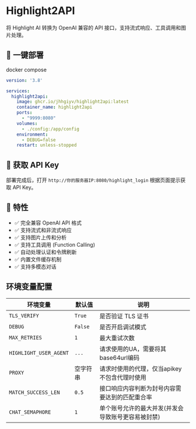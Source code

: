 # Highlight2API

将 Highlight AI 转换为 OpenAI 兼容的 API 接口，支持流式响应、工具调用和图片处理。

## 🚀 一键部署

docker compose

```yaml
version: '3.8'

services:
  highlight2api:
    image: ghcr.io/jhhgiyv/highlight2api:latest
    container_name: highlight2api
    ports:
      - "9999:8080"
    volumes:
      - ./config:/app/config
    environment:
      - DEBUG=false
    restart: unless-stopped
```

## 📝 获取 API Key

部署完成后，打开 `http://你的服务器IP:8080/highlight_login` 根据页面提示获取 API Key。

## 🎯 特性

- ✅ 完全兼容 OpenAI API 格式
- ✅ 支持流式和非流式响应
- ✅ 支持图片上传和分析
- ✅ 支持工具调用 (Function Calling)
- ✅ 自动处理认证和令牌刷新
- ✅ 内置文件缓存机制
- ✅ 支持多模态对话

## 环境变量配置

| 环境变量                   | 默认值     | 说明                         |
|------------------------|---------|----------------------------|
| `TLS_VERIFY`           | `True`  | 是否验证 TLS 证书                |
| `DEBUG`                | `False` | 是否开启调试模式                   |
| `MAX_RETRIES`          | `1`     | 最大重试次数                     |
| `HIGHLIGHT_USER_AGENT` | `...`   | 请求使用的UA，需要将其base64url编码    |
| `PROXY`                | 空字符串    | 请求时使用的代理，仅当apikey不包含代理时使用  |
| `MATCH_SUCCESS_LEN`    | `0.5`   | 接口响应内容判断为封号内容需要达到的匹配重合率    |
| `CHAT_SEMAPHORE`       | `1`     | 单个账号允许的最大并发(并发会导致账号更容易被封禁) |


